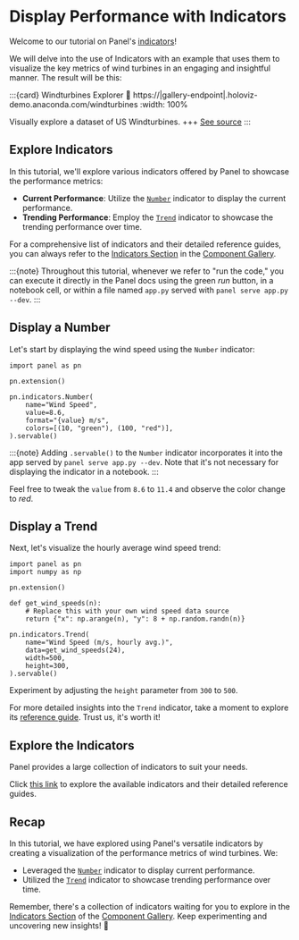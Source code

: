 # Display Performance with Indicators

Welcome to our tutorial on  Panel's [indicators](../../reference/index.rst#indicators)!

We will delve into the use of Indicators with an example that uses them to visualize the key metrics of wind turbines in an engaging and insightful manner. The result will be this:

:::{card} Windturbines Explorer
:link: https://|gallery-endpoint|.holoviz-demo.anaconda.com/windturbines
:width: 100%

Visually explore a dataset of US Windturbines.
+++
[See source](../../gallery/windturbines)
:::

## Explore Indicators

In this tutorial, we'll explore various indicators offered by Panel to showcase the performance metrics:

- **Current Performance**: Utilize the [`Number`](../../reference/indicators/Number.md) indicator to display the current performance.
- **Trending Performance**: Employ the [`Trend`](../../reference/indicators/Trend.md) indicator to showcase the trending performance over time.

For a comprehensive list of indicators and their detailed reference guides, you can always refer to the [Indicators Section](../../reference/index.rst#indicators) in the [Component Gallery](../../reference/index.rst).

:::{note}
Throughout this tutorial, whenever we refer to "run the code," you can execute it directly in the Panel docs using the green *run* button, in a notebook cell, or within a file named `app.py` served with `panel serve app.py --dev`.
:::

## Display a Number

Let's start by displaying the wind speed using the `Number` indicator:

```{pyodide}
import panel as pn

pn.extension()

pn.indicators.Number(
    name="Wind Speed",
    value=8.6,
    format="{value} m/s",
    colors=[(10, "green"), (100, "red")],
).servable()
```

:::{note}
Adding `.servable()` to the `Number` indicator incorporates it into the app served by `panel serve app.py --dev`. Note that it's not necessary for displaying the indicator in a notebook.
:::

Feel free to tweak the `value` from `8.6` to `11.4` and observe the color change to *red*.

## Display a Trend

Next, let's visualize the hourly average wind speed trend:

```{pyodide}
import panel as pn
import numpy as np

pn.extension()

def get_wind_speeds(n):
    # Replace this with your own wind speed data source
    return {"x": np.arange(n), "y": 8 + np.random.randn(n)}

pn.indicators.Trend(
    name="Wind Speed (m/s, hourly avg.)",
    data=get_wind_speeds(24),
    width=500,
    height=300,
).servable()
```

Experiment by adjusting the `height` parameter from `300` to `500`.

For more detailed insights into the `Trend` indicator, take a moment to explore its [reference guide](../../reference/indicators/Trend.md). Trust us, it's worth it!

## Explore the Indicators

Panel provides a large collection of indicators to suit your needs.

Click [this link](../../reference/index.rst#indicators) to explore the available indicators and their detailed reference guides.

## Recap

In this tutorial, we have explored using Panel's versatile indicators by creating a visualization of the performance metrics of wind turbines. We:

- Leveraged the [`Number`](../../reference/indicators/Number.md) indicator to display current performance.
- Utilized the [`Trend`](../../reference/indicators/Trend.md) indicator to showcase trending performance over time.

Remember, there's a collection of indicators waiting for you to explore in the [Indicators Section](../../reference/index.rst#indicators) of the [Component Gallery](../../reference/index.rst). Keep experimenting and uncovering new insights! 🚀
